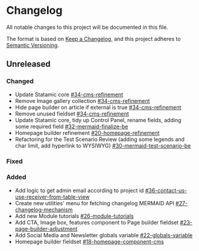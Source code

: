 # Changelog
All notable changes to this project will be documented in this file.

The format is based on [Keep a Changelog](https://keepachangelog.com/en/1.0.0/),
and this project adheres to [Semantic Versioning](https://semver.org/spec/v2.0.0.html).

## Unreleased

### Changed
- Update Statamic core [#34-cms-refinement](https://gitlab.com/catalyzecommunications/wcs-mermaid/-/issues/34)
- Remove Image gallery collection [#34-cms-refinement](https://gitlab.com/catalyzecommunications/wcs-mermaid/-/issues/34)
- Hide page builder on article if external is true [#34-cms-refinement](https://gitlab.com/catalyzecommunications/wcs-mermaid/-/issues/34)
- Remove unused fieldset [#34-cms-refinement](https://gitlab.com/catalyzecommunications/wcs-mermaid/-/issues/34)
- Update Statamic core, tidy up Control Panel, rename fields, adding some required field [#32-mermaid-finalize-be](https://gitlab.com/catalyzecommunications/wcs-mermaid/-/issues/32)
- Homepage builder refinement [#20-homepage-refinement](https://gitlab.com/catalyzecommunications/wcs-mermaid/-/issues/20)
- Refactoring for the Test Scenario Review (adding some legends and char limit, add hyperlink to WYSIWYG) [#30-mermaid-test-scenario-be](https://gitlab.com/catalyzecommunications/wcs-mermaid/-/issues/30)

### Fixed


### Added
- Add logic to get admin email according to project id [#36-contact-us-use-receiver-from-table-view](https://gitlab.com/catalyzecommunications/wcs-mermaid/-/issues/36)
- Create new utilities' menu for fetching changelog MERMAID API [#27-changelog-mechanism](https://gitlab.com/catalyzecommunications/wcs-mermaid/-/issues/27)
- Add new Module tutorials [#26-module-tutorials](https://gitlab.com/catalyzecommunications/wcs-mermaid/-/issues/26)
- Add CTA, Image box, features component to Page builder fieldset [#23-page-builder-adjustment](https://gitlab.com/catalyzecommunications/wcs-mermaid/-/issues/23)
- Add Social Media and Newsletter globals variable [#22-globals-variable](https://gitlab.com/catalyzecommunications/wcs-mermaid/-/issues/22)
- Homepage builder fieldset [#18-homepage-component-cms](https://gitlab.com/catalyzecommunications/wcs-mermaid/-/issues/18)
